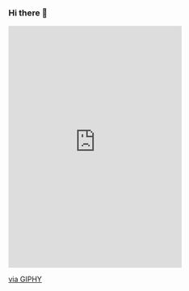 ### Hi there 👋

<!--
**Raoufmamedov/Raoufmamedov** is a ✨ _special_ ✨ repository because its `README.md` (this file) appears on your GitHub profile.

Here are some ideas to get you started:

- 🔭 I’m currently working on ...
- 🌱 I’m currently learning ...
- 👯 I’m looking to collaborate on ...
- 🤔 I’m looking for help with ...
- 💬 Ask me about ...
- 📫 How to reach me: ...
- 😄 Pronouns: ...
- ⚡ Fun fact: ...
-->


<iframe src="https://giphy.com/embed/HUplkVCPY7jTW" width="343" height="480" frameBorder="0" class="giphy-embed" allowFullScreen></iframe><p><a href="https://giphy.com/gifs/watson-geekout-HUplkVCPY7jTW">via GIPHY</a></p>
